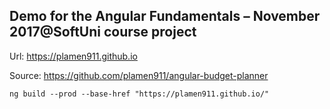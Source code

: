 ## Demo for the Angular Fundamentals – November 2017@SoftUni course project

Url: https://plamen911.github.io

Source: https://github.com/plamen911/angular-budget-planner

`ng build --prod --base-href "https://plamen911.github.io/"`
